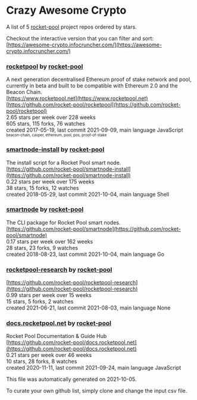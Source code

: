 # Crazy Awesome Crypto
A list of 5 [rocket-pool](https://github.com/rocket-pool) project repos ordered by stars.  

Checkout the interactive version that you can filter and sort: 
[https://awesome-crypto.infocruncher.com/](https://awesome-crypto.infocruncher.com/)  


### [rocketpool](https://github.com/rocket-pool/rocketpool) by [rocket-pool](https://github.com/rocket-pool)  
A next generation decentralised Ethereum proof of stake network and pool, currently in beta and built to be compatible with Ethereum 2.0 and the Beacon Chain.  
[https://www.rocketpool.net](https://www.rocketpool.net)  
[https://github.com/rocket-pool/rocketpool](https://github.com/rocket-pool/rocketpool)  
2.65 stars per week over 228 weeks  
605 stars, 115 forks, 76 watches  
created 2017-05-19, last commit 2021-09-09, main language JavaScript  
<sub><sup>beacon-chain, casper, ethereum, pool, pos, proof-of-stake</sup></sub>


### [smartnode-install](https://github.com/rocket-pool/smartnode-install) by [rocket-pool](https://github.com/rocket-pool)  
The install script for a Rocket Pool smart node.  
[https://github.com/rocket-pool/smartnode-install](https://github.com/rocket-pool/smartnode-install)  
0.22 stars per week over 175 weeks  
38 stars, 15 forks, 12 watches  
created 2018-05-29, last commit 2021-10-04, main language Shell  


### [smartnode](https://github.com/rocket-pool/smartnode) by [rocket-pool](https://github.com/rocket-pool)  
The CLI package for Rocket Pool smart nodes.  
[https://github.com/rocket-pool/smartnode](https://github.com/rocket-pool/smartnode)  
0.17 stars per week over 162 weeks  
28 stars, 23 forks, 9 watches  
created 2018-08-23, last commit 2021-10-04, main language Go  


### [rocketpool-research](https://github.com/rocket-pool/rocketpool-research) by [rocket-pool](https://github.com/rocket-pool)  
  
[https://github.com/rocket-pool/rocketpool-research](https://github.com/rocket-pool/rocketpool-research)  
0.99 stars per week over 15 weeks  
15 stars, 5 forks, 2 watches  
created 2021-06-21, last commit 2021-08-03, main language None  


### [docs.rocketpool.net](https://github.com/rocket-pool/docs.rocketpool.net) by [rocket-pool](https://github.com/rocket-pool)  
Rocket Pool Documentation & Guide Hub  
[https://github.com/rocket-pool/docs.rocketpool.net](https://github.com/rocket-pool/docs.rocketpool.net)  
0.21 stars per week over 46 weeks  
10 stars, 28 forks, 8 watches  
created 2020-11-11, last commit 2021-09-24, main language JavaScript  


This file was automatically generated on 2021-10-05.  

To curate your own github list, simply clone and change the input csv file.  